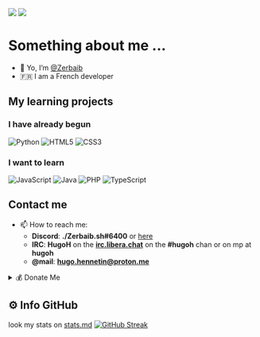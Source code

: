 <img src="https://github-profile-trophy.vercel.app/?username=Zerbaib&theme=darkhub&margin-w=10&title=Commits,PullRequest,Repositories,Stars,Issues,Followers" />
<img src="https://komarev.com/ghpvc/?username=zerbaib&color=blueviolet" />

# Something about me ...
- 👋 Yo, I’m [@Zerbaib](https://github.com/Zerbaib/)
- 🇫🇷 I am a French developer

## My learning projects

### I have already begun
![Python](https://img.shields.io/badge/python-3670A0?style=for-the-badge&logo=python&logoColor=ffdd54)
![HTML5](https://img.shields.io/badge/html5-%23E34F26.svg?style=for-the-badge&logo=html5&logoColor=white)
![CSS3](https://img.shields.io/badge/css3-%231572B6.svg?style=for-the-badge&logo=css3&logoColor=white)

### I want to learn
![JavaScript](https://img.shields.io/badge/javascript-%23323330.svg?style=for-the-badge&logo=javascript&logoColor=%23F7DF1E)
![Java](https://img.shields.io/badge/java-%23ED8B00.svg?style=for-the-badge&logo=java&logoColor=white)
![PHP](https://img.shields.io/badge/php-%23777BB4.svg?style=for-the-badge&logo=php&logoColor=white)
![TypeScript](https://img.shields.io/badge/typescript-%23007ACC.svg?style=for-the-badge&logo=typescript&logoColor=white)

## Contact me
- 📫 How to reach me:
  - **Discord**: **./Zerbaib.sh#6400** or [here](https://discord.gg/tAaRcaHvxn)
  - **IRC**: **HugoH** on the **[irc.libera.chat](https://libera.chat/)** on the **#hugoh** chan or on mp at **hugoh**
  - **@mail**: **hugo.hennetin@proton.me**
<details>
  <summary>💰 Donate Me</summary>
  
  
  ![Ethereum](https://img.shields.io/badge/Ethereum-3C3C3D?style=for-the-badge&logo=Ethereum&logoColor=white) : **``0xF8b61319A4796D18B1Ff9D767Bc243dBF719Ea6A``**
  
  ![Bitcoin](https://img.shields.io/badge/Bitcoin-000?style=for-the-badge&logo=bitcoin&logoColor=white) : **``bc1qrvmjsg7uk0xjuc482zhjvq52ru4znkw7fkdhz2``**
  
  ![Monero](https://img.shields.io/badge/monero-FF6600?style=for-the-badge&logo=monero&logoColor=white) : **``bnb1hwvxdumwhpaphw6nfzzl85npjf6f7fdhe8al6m``**
  
  ![Dogecoin](https://img.shields.io/badge/dogecoin-B59A30?style=for-the-badge&logo=dogecoin&logoColor=white) : **``DAvHtMPnWyDnd2Fw6MRd4PC42GKECnX7xa``**
</details>


## ⚙️ Info GitHub
look my stats on [stats.md](https://github.com/Zerbaib/Zerbaib/blob/main/stats.md)
[![GitHub Streak](https://github-readme-streak-stats.herokuapp.com?user=Zerbaib&theme=github-dark)](https://git.io/streak-stats)
